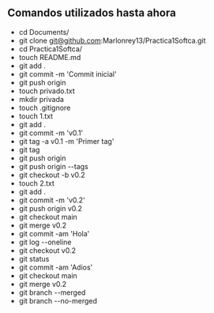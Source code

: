## Comandos utilizados hasta ahora

* cd Documents/
* git clone git@github.com:Marlonrey13/Practica1Softca.git
* cd Practica1Softca/
* touch README.md
* git add .
* git commit -m 'Commit inicial'
* git push origin
* touch privado.txt
* mkdir privada
* touch .gitignore
* touch 1.txt
* git add .
* git commit -m 'v0.1'
* git tag -a v0.1 -m 'Primer tag'
* git tag
* git push origin
* git push origin --tags
* git checkout -b v0.2
* touch 2.txt
* git add .
* git commit -m 'v0.2'
* git push origin v0.2
* git checkout main
* git merge v0.2
* git commit -am 'Hola'
* git log --oneline
* git checkout v0.2
* git status
* git commit -am 'Adios'
* git checkout main
* git merge v0.2
* git branch --merged
* git branch --no-merged